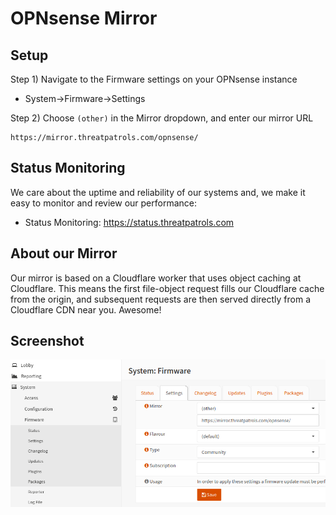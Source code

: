 # OPNsense Mirror

## Setup

Step 1) Navigate to the Firmware settings on your OPNsense instance

* System->Firmware->Settings

Step 2) Choose `(other)` in the Mirror dropdown, and enter our mirror URL

```text
https://mirror.threatpatrols.com/opnsense/
```

## Status Monitoring
We care about the uptime and reliability of our systems and, we make it easy to monitor 
and review our performance:

 * Status Monitoring: https://status.threatpatrols.com

## About our Mirror
Our mirror is based on a Cloudflare worker that uses object caching at Cloudflare.  This
means the first file-object request fills our Cloudflare cache from the origin, and 
subsequent requests are then served directly from a Cloudflare CDN near you.  Awesome!

## Screenshot

![Mirror](assets/mirror-screenshot02.png)
